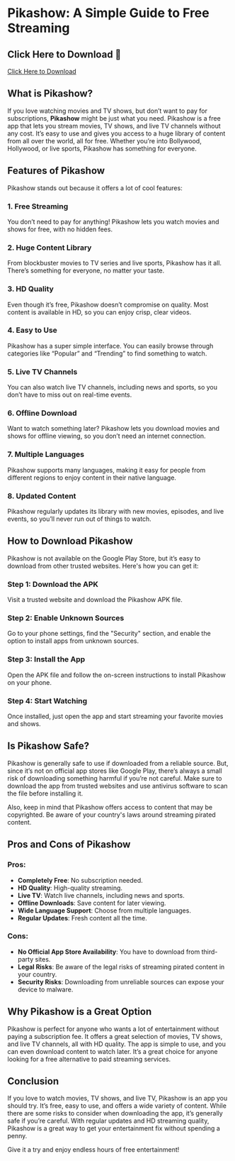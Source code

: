 # Pikashow: A Simple Guide to Free Streaming
## Click Here to Download 🚀

[Click Here to Download](https://www.profitablecpmrate.com/hp81cmj7?key=ab91de5b5ba67fba806bf29fc8abb7dc)


## What is Pikashow?

If you love watching movies and TV shows, but don’t want to pay for subscriptions, **Pikashow** might be just what you need. Pikashow is a free app that lets you stream movies, TV shows, and live TV channels without any cost. It’s easy to use and gives you access to a huge library of content from all over the world, all for free. Whether you’re into Bollywood, Hollywood, or live sports, Pikashow has something for everyone.

## Features of Pikashow

Pikashow stands out because it offers a lot of cool features:

### 1. **Free Streaming**
You don’t need to pay for anything! Pikashow lets you watch movies and shows for free, with no hidden fees.

### 2. **Huge Content Library**
From blockbuster movies to TV series and live sports, Pikashow has it all. There’s something for everyone, no matter your taste.

### 3. **HD Quality**
Even though it’s free, Pikashow doesn’t compromise on quality. Most content is available in HD, so you can enjoy crisp, clear videos.

### 4. **Easy to Use**
Pikashow has a super simple interface. You can easily browse through categories like “Popular” and “Trending” to find something to watch.

### 5. **Live TV Channels**
You can also watch live TV channels, including news and sports, so you don’t have to miss out on real-time events.

### 6. **Offline Download**
Want to watch something later? Pikashow lets you download movies and shows for offline viewing, so you don’t need an internet connection.

### 7. **Multiple Languages**
Pikashow supports many languages, making it easy for people from different regions to enjoy content in their native language.

### 8. **Updated Content**
Pikashow regularly updates its library with new movies, episodes, and live events, so you’ll never run out of things to watch.

## How to Download Pikashow

Pikashow is not available on the Google Play Store, but it’s easy to download from other trusted websites. Here's how you can get it:

### Step 1: Download the APK
Visit a trusted website and download the Pikashow APK file.

### Step 2: Enable Unknown Sources
Go to your phone settings, find the "Security" section, and enable the option to install apps from unknown sources.

### Step 3: Install the App
Open the APK file and follow the on-screen instructions to install Pikashow on your phone.

### Step 4: Start Watching
Once installed, just open the app and start streaming your favorite movies and shows.

## Is Pikashow Safe?

Pikashow is generally safe to use if downloaded from a reliable source. But, since it’s not on official app stores like Google Play, there’s always a small risk of downloading something harmful if you’re not careful. Make sure to download the app from trusted websites and use antivirus software to scan the file before installing it.

Also, keep in mind that Pikashow offers access to content that may be copyrighted. Be aware of your country's laws around streaming pirated content.

## Pros and Cons of Pikashow

### Pros:
- **Completely Free**: No subscription needed.
- **HD Quality**: High-quality streaming.
- **Live TV**: Watch live channels, including news and sports.
- **Offline Downloads**: Save content for later viewing.
- **Wide Language Support**: Choose from multiple languages.
- **Regular Updates**: Fresh content all the time.

### Cons:
- **No Official App Store Availability**: You have to download from third-party sites.
- **Legal Risks**: Be aware of the legal risks of streaming pirated content in your country.
- **Security Risks**: Downloading from unreliable sources can expose your device to malware.

## Why Pikashow is a Great Option

Pikashow is perfect for anyone who wants a lot of entertainment without paying a subscription fee. It offers a great selection of movies, TV shows, and live TV channels, all with HD quality. The app is simple to use, and you can even download content to watch later. It’s a great choice for anyone looking for a free alternative to paid streaming services.

## Conclusion

If you love to watch movies, TV shows, and live TV, Pikashow is an app you should try. It’s free, easy to use, and offers a wide variety of content. While there are some risks to consider when downloading the app, it’s generally safe if you’re careful. With regular updates and HD streaming quality, Pikashow is a great way to get your entertainment fix without spending a penny.

Give it a try and enjoy endless hours of free entertainment!
